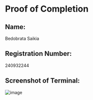 # Proof of Completion

## Name:
Bedobrata Saikia

## Registration Number:
240932244

## Screenshot of Terminal:
![image](https://github.com/user-attachments/assets/7116a3ce-cd12-447f-81ef-6f2466feabb6)
